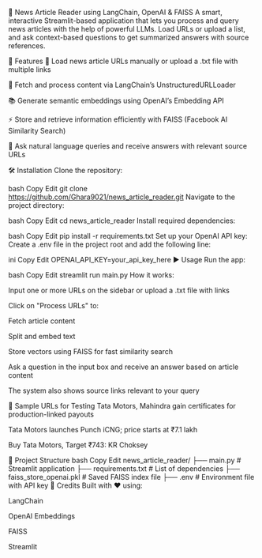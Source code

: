 📰 News Article Reader using LangChain, OpenAI & FAISS
A smart, interactive Streamlit-based application that lets you process and query news articles with the help of powerful LLMs. Load URLs or upload a list, and ask context-based questions to get summarized answers with source references.

🚀 Features
🔗 Load news article URLs manually or upload a .txt file with multiple links

🧠 Fetch and process content via LangChain’s UnstructuredURLLoader

📚 Generate semantic embeddings using OpenAI’s Embedding API

⚡ Store and retrieve information efficiently with FAISS (Facebook AI Similarity Search)

💬 Ask natural language queries and receive answers with relevant source URLs

🛠️ Installation
Clone the repository:

bash
Copy
Edit
git clone https://github.com/Ghara9021/news_article_reader.git
Navigate to the project directory:

bash
Copy
Edit
cd news_article_reader
Install required dependencies:

bash
Copy
Edit
pip install -r requirements.txt
Set up your OpenAI API key:
Create a .env file in the project root and add the following line:

ini
Copy
Edit
OPENAI_API_KEY=your_api_key_here
▶️ Usage
Run the app:

bash
Copy
Edit
streamlit run main.py
How it works:

Input one or more URLs on the sidebar or upload a .txt file with links

Click on "Process URLs" to:

Fetch article content

Split and embed text

Store vectors using FAISS for fast similarity search

Ask a question in the input box and receive an answer based on article content

The system also shows source links relevant to your query

📰 Sample URLs for Testing
Tata Motors, Mahindra gain certificates for production-linked payouts

Tata Motors launches Punch iCNG; price starts at ₹7.1 lakh

Buy Tata Motors, Target ₹743: KR Choksey

📁 Project Structure
bash
Copy
Edit
news_article_reader/
├── main.py                  # Streamlit application
├── requirements.txt         # List of dependencies
├── faiss_store_openai.pkl   # Saved FAISS index file
├── .env                     # Environment file with API key
📌 Credits
Built with ❤️ using:

LangChain

OpenAI Embeddings

FAISS

Streamlit
